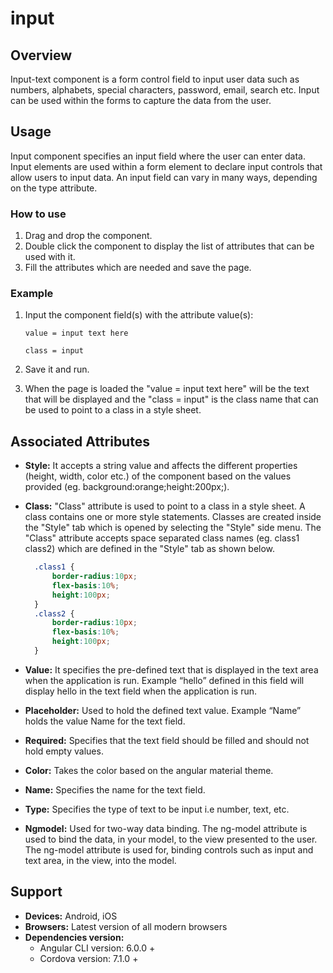 # input

## Overview

Input-text component is a form control field to input user data such as numbers, alphabets, special characters, password, email, search etc. Input can be used within the forms to capture the data from the user.

## Usage

Input component specifies an input field where the user can enter data. Input elements are used within a form element to declare input controls that allow users to input data. An input field can vary in many ways, depending on the type attribute.

### How to use

1. Drag and drop the component. 
2. Double click the component to display the list of attributes that can be used with it.
3. Fill the attributes which are needed and save the page.

### Example

1. Input the component field\(s\) with the attribute value\(s\):  

    `value = input text here`  

    `class = input`

2. Save it and run.
3. When the page is loaded the "value = input text here" will be the text that will be displayed and the "class = input" is the class name that can be used to point to a class in a style sheet. 

## Associated Attributes

* **Style:** It accepts a string value and affects the different properties \(height, width, color etc.\) of the component based on the values provided \(eg. background:orange;height:200px;\).
* **Class:** "Class" attribute is used to point to a class in a style sheet. A class contains one or more style statements. Classes are created inside the "Style" tab which is opened by selecting the "Style" side menu. The "Class" attribute accepts space separated class names \(eg. class1 class2\) which are defined in the "Style" tab as shown below.

  ```css
    .class1 {
        border-radius:10px;
        flex-basis:10%;
        height:100px;
    }
    .class2 {
        border-radius:10px;
        flex-basis:10%;
        height:100px;
    }
  ```

* **Value:** It specifies the pre-defined text that is displayed in the text area when the application is run. Example “hello” defined in this field will display hello in the text field when the application is run.
* **Placeholder:** Used to hold the defined text value. Example “Name” holds the value Name for the text field.
* **Required:** Specifies that the text field should be filled and should not hold empty values. 
* **Color:** Takes the color based on the angular material theme.
* **Name:** Specifies the name for the text field.
* **Type:** Specifies the type of text to be input i.e number, text, etc.
* **Ngmodel:** Used for two-way data binding. The ng-model attribute is used to bind the data, in your model, to the view presented to the user. The ng-model attribute is used for, binding controls such as input and text area, in the view, into the model.

## Support

* **Devices:** Android, iOS
* **Browsers:**  Latest version of all modern browsers
* **Dependencies version:** 
  * Angular CLI version: 6.0.0 + 
  * Cordova version: 7.1.0 +

